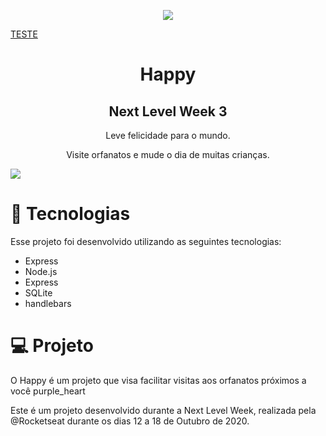<p align="center">
<img src="https://github.com/guilhermecapitao/nlw3-discovery-happy/raw/master/.github/logo.svg">
</p>
<a href="#teste">TESTE</a>
<h1 align="center" id="teste" > Happy </h1>
<h2 align="center"> Next Level Week 3 </h2>
<p align="center">Leve felicidade para o mundo.</p> 
<p align="center">Visite orfanatos e mude o dia de muitas crianças.</p>

<img src="https://github.com/guilhermecapitao/nlw3-discovery-happy/raw/master/.github/happy.png">

# 🚀 Tecnologias
<p>Esse projeto foi desenvolvido utilizando as seguintes tecnologias:</p>

* Express
* Node.js
* Express
* SQLite
* handlebars

# 💻 Projeto
<p>O Happy é um projeto que visa facilitar visitas aos orfanatos próximos a você purple_heart</p>
<p>Este é um projeto desenvolvido durante a Next Level Week, realizada pela @Rocketseat durante os dias 12 a 18 de Outubro de 2020.</p>

